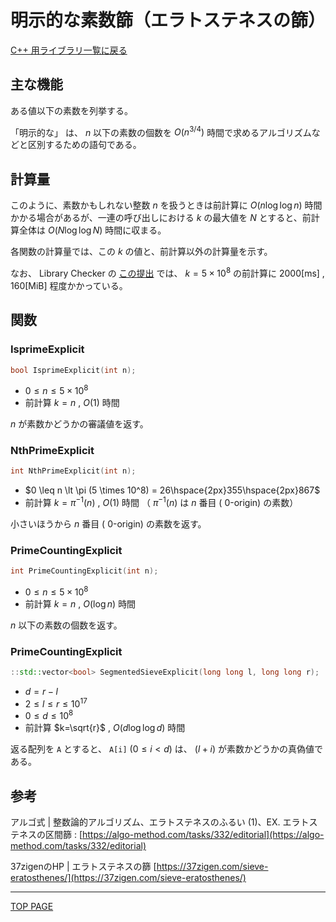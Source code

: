 # 明示的な素数篩（エラトステネスの篩）

[C++ 用ライブラリ一覧に戻る](../index.md)

## 主な機能

ある値以下の素数を列挙する。

「明示的な」 は、 $n$ 以下の素数の個数を $O(n^{3/4})$ 時間で求めるアルゴリズムなどと区別するための語句である。

## 計算量

このように、素数かもしれない整数 $n$ を扱うときは前計算に $O(n \log \log n)$ 時間かかる場合があるが、一連の呼び出しにおける $k$ の最大値を $N$ とすると、前計算全体は $O(N \log \log N)$ 時間に収まる。

各関数の計算量では、この $k$ の値と、前計算以外の計算量を示す。

なお、 Library Checker の [この提出](https://judge.yosupo.jp/submission/77249) では、 $k=5 \times 10^8$ の前計算に $2000 [\text{ms}]$ , $160 [\text{MiB}]$ 程度かかっている。

## 関数

### IsprimeExplicit

```c++
bool IsprimeExplicit(int n);
```

- $0 \leq n \leq 5 \times 10^8$
- 前計算 $k=n$ , $O(1)$ 時間

$n$ が素数かどうかの審議値を返す。

### NthPrimeExplicit

```c++
int NthPrimeExplicit(int n);
```

- $0 \leq n \lt \pi (5 \times 10^8) = 26\hspace{2px}355\hspace{2px}867$
- 前計算 $k= \pi^{-1}(n)$ , $O(1)$ 時間 （ $\pi^{-1}(n)$ は $n$ 番目 ( $0$-origin) の素数）

小さいほうから $n$ 番目 ( $0$-origin) の素数を返す。

### PrimeCountingExplicit

```c++
int PrimeCountingExplicit(int n);
```

- $0 \leq n \leq 5 \times 10^8$
- 前計算 $k=n$ , $O(\log n)$ 時間

$n$ 以下の素数の個数を返す。

### PrimeCountingExplicit

```c++
::std::vector<bool> SegmentedSieveExplicit(long long l, long long r);
```

- $d = r-l$
- $2 \leq l \leq r \leq 10^{17}$
- $0 \leq d \leq 10^8$
- 前計算 $k=\sqrt{r}$ , $O(d \log \log d)$ 時間

返る配列を `A` とすると、 `A[i]` $(0 \leq i \lt d)$ は、 $(l+i)$ が素数かどうかの真偽値である。

## 参考

アルゴ式 \| 整数論的アルゴリズム、エラトステネスのふるい (1)、EX. エラトステネスの区間篩 : [https://algo-method.com/tasks/332/editorial](https://algo-method.com/tasks/332/editorial)

37zigenのHP \| エラトステネスの篩 [https://37zigen.com/sieve-eratosthenes/](https://37zigen.com/sieve-eratosthenes/)

---

[TOP PAGE](https://nachiavivias.github.io/cp-library/)


<script type="text/x-mathjax-config">MathJax.Hub.Config({tex2jax:{inlineMath:[['\$','\$']],processEscapes:true},CommonHTML: {matchFontHeight:false}});</script>
<script type="text/javascript" async src="https://cdnjs.cloudflare.com/ajax/libs/mathjax/2.7.1/MathJax.js?config=TeX-MML-AM_CHTML"></script>
